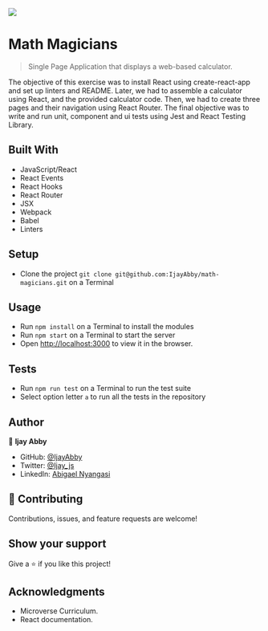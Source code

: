 ![](https://img.shields.io/badge/Microverse-blueviolet)

# Math Magicians

> Single Page Application that displays a web-based calculator.

The objective of this exercise was to install React using create-react-app and set up linters and README. 
Later, we had to assemble a calculator using React, and the provided calculator code. Then, we had to create three pages
and their navigation using React Router. The final objective was to write and run unit, component and ui tests using Jest and React Testing Library.


## Built With

- JavaScript/React
- React Events
- React Hooks
- React Router
- JSX
- Webpack
- Babel
- Linters

## Setup

- Clone the project `git clone git@github.com:IjayAbby/math-magicians.git` on a Terminal

## Usage

- Run `npm install` on a Terminal to install the modules
- Run `npm start` on a Terminal to start the server 
- Open [http://localhost:3000](http://localhost:3000) to view it in the browser.

## Tests

- Run `npm run test` on a Terminal to run the test suite
- Select option letter `a` to run all the tests in the repository

## Author

👤 **Ijay Abby**

- GitHub: [@IjayAbby](https://github.com/IjayAbby)
- Twitter: [@Ijay_js](https://twitter.com/Ijay_js)
- LinkedIn: [Abigael Nyangasi](https://www.linkedin.com/in/ijayabby4/)



## 🤝 Contributing

Contributions, issues, and feature requests are welcome!

## Show your support

Give a ⭐️ if you like this project!

## Acknowledgments

- Microverse Curriculum.
- React documentation.